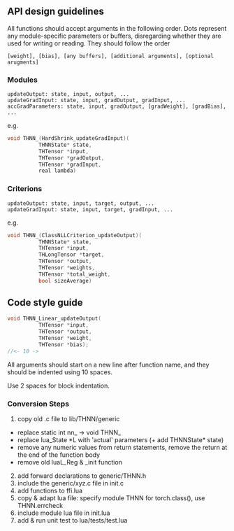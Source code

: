 ## API design guidelines

All functions should accept arguments in the following order. Dots represent any module-specific parameters or buffers, disregarding whether they are used for writing or reading. They should follow the order
```
[weight], [bias], [any buffers], [additional arguments], [optional arugments]
```

### Modules
```
updateOutput: state, input, output, ...
updateGradInput: state, input, gradOutput, gradInput, ...
accGradParameters: state, input, gradOutput, [gradWeight], [gradBias], ...
```

e.g.
```C
void THNN_(HardShrink_updateGradInput)(
          THNNState* state,
          THTensor *input,
          THTensor *gradOutput,
          THTensor *gradInput,
          real lambda)
```

### Criterions
```
updateOutput: state, input, target, output, ...
updateGradInput: state, input, target, gradInput, ...
```

e.g.

```C
void THNN_(ClassNLLCriterion_updateOutput)(
          THNNState* state,
          THTensor *input,
          THLongTensor *target,
          THTensor *output,
          THTensor *weights,
          THTensor *total_weight,
          bool sizeAverage)
```

## Code style guide

```C
void THNN_Linear_updateOutput(
          THTensor *input,
          THTensor *output,
          THTensor *weight,
          THTensor *bias);
//<- 10 ->
```

All arguments should start on a new line after function name, and they should be indented using 10 spaces.

Use 2 spaces for block indentation.


### Conversion Steps

1. copy old .c file to lib/THNN/generic 
  - replace static int nn_ -> void THNN_
  - replace lua_State \*L with 'actual' parameters (+ add THNNState\* state)
  - remove any numeric values from return statements, remove the return at the end of the function body
  - remove old luaL_Reg & _init function
2. add forward declarations to generic/THNN.h
3. include the generic/xyz.c file in init.c
4. add functions to ffi.lua
5. copy & adapt lua file: specify module THNN for torch.class(), use THNN.errcheck
6. include module lua file in init.lua
7. add & run unit test to lua/tests/test.lua
